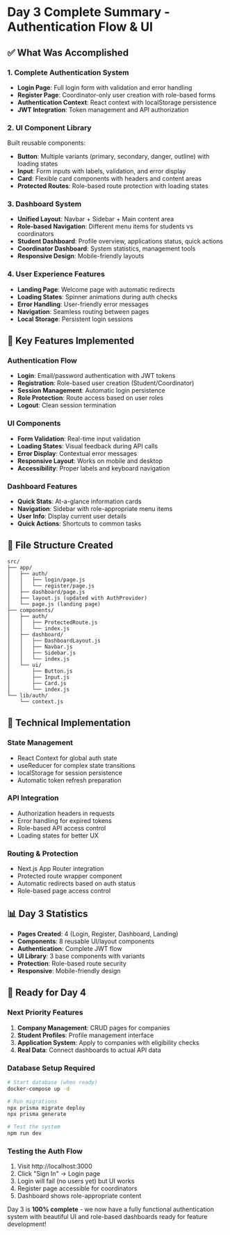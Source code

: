 # Day 3 Complete Summary - Authentication Flow & UI

## ✅ What Was Accomplished

### 1. Complete Authentication System
- **Login Page**: Full login form with validation and error handling
- **Register Page**: Coordinator-only user creation with role-based forms
- **Authentication Context**: React context with localStorage persistence
- **JWT Integration**: Token management and API authorization

### 2. UI Component Library
Built reusable components:
- **Button**: Multiple variants (primary, secondary, danger, outline) with loading states
- **Input**: Form inputs with labels, validation, and error display
- **Card**: Flexible card components with headers and content areas
- **Protected Routes**: Role-based route protection with loading states

### 3. Dashboard System
- **Unified Layout**: Navbar + Sidebar + Main content area
- **Role-based Navigation**: Different menu items for students vs coordinators
- **Student Dashboard**: Profile overview, applications status, quick actions
- **Coordinator Dashboard**: System statistics, management tools
- **Responsive Design**: Mobile-friendly layouts

### 4. User Experience Features
- **Landing Page**: Welcome page with automatic redirects
- **Loading States**: Spinner animations during auth checks
- **Error Handling**: User-friendly error messages
- **Navigation**: Seamless routing between pages
- **Local Storage**: Persistent login sessions

## 🎯 Key Features Implemented

### Authentication Flow
- **Login**: Email/password authentication with JWT tokens
- **Registration**: Role-based user creation (Student/Coordinator)
- **Session Management**: Automatic login persistence
- **Role Protection**: Route access based on user roles
- **Logout**: Clean session termination

### UI Components
- **Form Validation**: Real-time input validation
- **Loading States**: Visual feedback during API calls
- **Error Display**: Contextual error messages
- **Responsive Layout**: Works on mobile and desktop
- **Accessibility**: Proper labels and keyboard navigation

### Dashboard Features
- **Quick Stats**: At-a-glance information cards
- **Navigation**: Sidebar with role-appropriate menu items
- **User Info**: Display current user details
- **Quick Actions**: Shortcuts to common tasks

## 📁 File Structure Created

```
src/
├── app/
│   ├── auth/
│   │   ├── login/page.js
│   │   └── register/page.js
│   ├── dashboard/page.js
│   ├── layout.js (updated with AuthProvider)
│   └── page.js (landing page)
├── components/
│   ├── auth/
│   │   ├── ProtectedRoute.js
│   │   └── index.js
│   ├── dashboard/
│   │   ├── DashboardLayout.js
│   │   ├── Navbar.js
│   │   ├── Sidebar.js
│   │   └── index.js
│   └── ui/
│       ├── Button.js
│       ├── Input.js
│       ├── Card.js
│       └── index.js
└── lib/auth/
    └── context.js
```

## 🚀 Technical Implementation

### State Management
- React Context for global auth state
- useReducer for complex state transitions
- localStorage for session persistence
- Automatic token refresh preparation

### API Integration
- Authorization headers in requests
- Error handling for expired tokens
- Role-based API access control
- Loading states for better UX

### Routing & Protection
- Next.js App Router integration
- Protected route wrapper component
- Automatic redirects based on auth status
- Role-based page access control

## 📊 Day 3 Statistics
- **Pages Created**: 4 (Login, Register, Dashboard, Landing)
- **Components**: 8 reusable UI/layout components
- **Authentication**: Complete JWT flow
- **UI Library**: 3 base components with variants
- **Protection**: Role-based route security
- **Responsive**: Mobile-friendly design

## 🎯 Ready for Day 4

### Next Priority Features
1. **Company Management**: CRUD pages for companies
2. **Student Profiles**: Profile management interface
3. **Application System**: Apply to companies with eligibility checks
4. **Real Data**: Connect dashboards to actual API data

### Database Setup Required
```bash
# Start database (when ready)
docker-compose up -d

# Run migrations
npx prisma migrate deploy
npx prisma generate

# Test the system
npm run dev
```

### Testing the Auth Flow
1. Visit http://localhost:3000
2. Click "Sign In" → Login page
3. Login will fail (no users yet) but UI works
4. Register page accessible for coordinators
5. Dashboard shows role-appropriate content

Day 3 is **100% complete** - we now have a fully functional authentication system with beautiful UI and role-based dashboards ready for feature development!